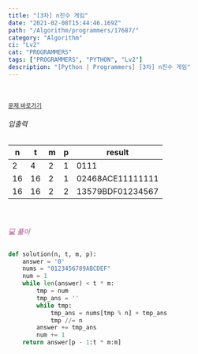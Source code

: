```yaml
---
title: "[3차] n진수 게임"
date: "2021-02-08T15:44:46.169Z"
path: "/Algorithm/programmers/17687/"
category: "Algorithm"
ci: "Lv2"
cat: "PROGRAMMERS"
tags: ["PROGRAMMERS", "PYTHON", "Lv2"]
description: "[Python | Programmers] [3차] n진수 게임"
---
```


<br />

<a href="https://programmers.co.kr/learn/courses/30/lessons/17687"><small>문제 바로가기</small></a>

###### 입출력

| n    | t    | m    | p    | result           |
| ---- | ---- | ---- | ---- | ---------------- |
| 2    | 4    | 2    | 1    | 0111             |
| 16   | 16   | 2    | 1    | 02468ACE11111111 |
| 16   | 16   | 2    | 2    | 13579BDF01234567 |

<br />

##### <h5 style="color:#C587AE;">💻 풀이</h5>

```python
def solution(n, t, m, p):
    answer = '0'
    nums = "0123456789ABCDEF"
    num = 1
    while len(answer) < t * m:
        tmp = num
        tmp_ans = ''
        while tmp:
            tmp_ans = nums[tmp % n] + tmp_ans
            tmp //= n
        answer += tmp_ans
        num += 1
    return answer[p - 1:t * m:m]
```

<br />



